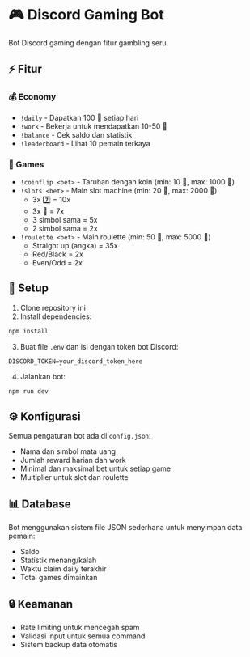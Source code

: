 # 🎮 Discord Gaming Bot

Bot Discord gaming dengan fitur gambling seru.

## ⚡ Fitur

### 💰 Economy
- `!daily` - Dapatkan 100 💎 setiap hari
- `!work` - Bekerja untuk mendapatkan 10-50 💎
- `!balance` - Cek saldo dan statistik
- `!leaderboard` - Lihat 10 pemain terkaya

### 🎲 Games
- `!coinflip <bet>` - Taruhan dengan koin (min: 10 💎, max: 1000 💎)
- `!slots <bet>` - Main slot machine (min: 20 💎, max: 2000 💎)
  - 3x 7️⃣ = 10x
  - 3x 💎 = 7x
  - 3 simbol sama = 5x
  - 2 simbol sama = 2x
- `!roulette <bet>` - Main roulette (min: 50 💎, max: 5000 💎)
  - Straight up (angka) = 35x
  - Red/Black = 2x
  - Even/Odd = 2x

## 🚀 Setup

1. Clone repository ini
2. Install dependencies:
```bash
npm install
```

3. Buat file `.env` dan isi dengan token bot Discord:
```env
DISCORD_TOKEN=your_discord_token_here
```

4. Jalankan bot:
```bash
npm run dev
```

## ⚙️ Konfigurasi

Semua pengaturan bot ada di `config.json`:
- Nama dan simbol mata uang
- Jumlah reward harian dan work
- Minimal dan maksimal bet untuk setiap game
- Multiplier untuk slot dan roulette

## 📊 Database

Bot menggunakan sistem file JSON sederhana untuk menyimpan data pemain:
- Saldo
- Statistik menang/kalah
- Waktu claim daily terakhir
- Total games dimainkan

## 🔒 Keamanan

- Rate limiting untuk mencegah spam
- Validasi input untuk semua command
- Sistem backup data otomatis